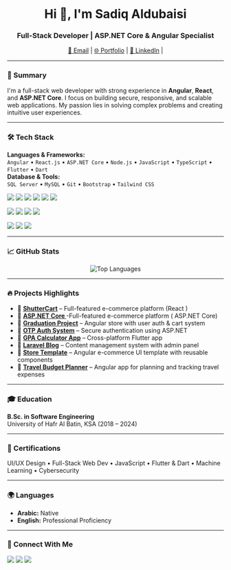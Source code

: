 <h1 align="center">Hi 👋, I'm Sadiq Aldubaisi</h1>
<h3 align="center">Full-Stack Developer | ASP.NET Core & Angular Specialist</h3>

<p align="center">
  <a href="mailto:Sadiqhd@gmail.com">📧 Email</a> |
  <a href="https://sadiq-hd.github.io/Sadiq-portfolio/">🌐 Portfolio</a> |
  <a href="https://www.linkedin.com/in/sadiq-aldubaisi-69721b222/">💼 LinkedIn</a> |
 
</p>

---

### 🧠 Summary
I'm a full-stack web developer with strong experience in **Angular**, **React**, and **ASP.NET Core**. I focus on building secure, responsive, and scalable web applications. My passion lies in solving complex problems and creating intuitive user experiences.

---

### 🛠️ Tech Stack
**Languages & Frameworks:**  
`Angular` • `React.js` • `ASP.NET Core` • `Node.js` • `JavaScript` • `TypeScript` • `Flutter` • `Dart`  
**Database & Tools:**  
`SQL Server` • `MySQL` • `Git` • `Bootstrap` • `Tailwind CSS`  




<p align="left">
  <img src="https://img.shields.io/badge/Angular-DD0031?style=for-the-badge&logo=angular&logoColor=white"/>
  <img src="https://img.shields.io/badge/React-20232A?style=for-the-badge&logo=react&logoColor=61DAFB"/>
  <img src="https://img.shields.io/badge/TypeScript-007ACC?style=for-the-badge&logo=typescript&logoColor=white"/>
  <img src="https://img.shields.io/badge/JavaScript-F7DF1E?style=for-the-badge&logo=javascript&logoColor=black"/>
  <img src="https://img.shields.io/badge/Bootstrap-7952B3?style=for-the-badge&logo=bootstrap&logoColor=white"/>
  <img src="https://img.shields.io/badge/Tailwind_CSS-38B2AC?style=for-the-badge&logo=tailwind-css&logoColor=white"/>
</p>

<p align="left">
  <img src="https://img.shields.io/badge/ASP.NET_Core-512BD4?style=for-the-badge&logo=dotnet&logoColor=white"/>
  <img src="https://img.shields.io/badge/Node.js-339933?style=for-the-badge&logo=nodedotjs&logoColor=white"/>
  <img src="https://img.shields.io/badge/MySQL-005C84?style=for-the-badge&logo=mysql&logoColor=white"/>
  <img src="https://img.shields.io/badge/SQL_Server-CC2927?style=for-the-badge&logo=microsoftsqlserver&logoColor=white"/>
</p>

<p align="left">
  <img src="https://img.shields.io/badge/Flutter-02569B?style=for-the-badge&logo=flutter&logoColor=white"/>
  <img src="https://img.shields.io/badge/Dart-0175C2?style=for-the-badge&logo=dart&logoColor=white"/>
  <img src="https://img.shields.io/badge/Git-F05032?style=for-the-badge&logo=git&logoColor=white"/>
</p>

---

### 📈 GitHub Stats
<p align="center">
  <img src="https://github-readme-stats.vercel.app/api/top-langs?username=sadiq-hd&show_icons=true&locale=en&layout=compact" alt="Top Languages" />
</p>

---

### 🔥 Projects Highlights


- 🔹 **[ShutterCart](https://shuttercart.netlify.app/)** – Full-featured e-commerce platform (React )  
- 🔹 **[ASP.NET Core ](https://github.com/sadiq-hd/reactBackend.git)** -Full-featured e-commerce platform ( ASP.NET Core)  
- 🔹 **[Graduation Project](https://github.com/sadiq-hd/ShotterCart.git)** – Angular store with user auth & cart system  
- 🔹 **[OTP Auth System](https://github.com/sadiq-hd/public-Auth-api)** – Secure authentication using ASP.NET  
- 🔹 **[GPA Calculator App](https://github.com/sadiq-hd/GPA-Calculator-2)** – Cross-platform Flutter app  
- 🔹 **[Laravel Blog](https://github.com/sadiq-hd/Morph-blog)** – Content management system with admin panel  
- 🔹 **[Store Template](https://github.com/sadiq-hd/store-tamplate)** – Angular e-commerce UI template with reusable components  
- 🔹 **[Travel Budget Planner](https://github.com/sadiq-hd/travel-budget-planner)** – Angular app for planning and tracking travel expenses  



---

### 🎓 Education
**B.Sc. in Software Engineering**  
University of Hafr Al Batin, KSA (2018 – 2024)

---

### 📜 Certifications
UI/UX Design • Full-Stack Web Dev • JavaScript • Flutter & Dart • Machine Learning • Cybersecurity

---

### 🌍 Languages
- **Arabic:** Native  
- **English:** Professional Proficiency

---

### 🤝 Connect With Me

<p align="left">
<a href="https://twitter.com/sadiqhd" target="blank"><img src="https://img.shields.io/twitter/follow/sadiqhd?style=social" /></a>
<a href="https://linkedin.com/in/sadiq-aldubaisi-69721b222/" target="blank"><img src="https://img.shields.io/badge/LinkedIn-blue?style=flat&logo=linkedin" /></a>
<a href="mailto:Sadiqhd@gmail.com"><img src="https://img.shields.io/badge/Email-red?style=flat&logo=gmail" /></a>
</p>
